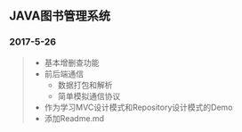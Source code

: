 ## JAVA图书管理系统

###	2017-5-26

> - 基本增删查功能
> - 前后端通信
>   - 数据打包和解析
>   - 简单模拟通信协议
> - 作为学习MVC设计模式和Repository设计模式的Demo
> - 添加Readme.md

